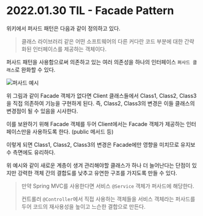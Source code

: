 # 2022.01.30 TIL - Facade Pattern

위키에서 퍼사드 패턴은 다음과 같이 정의하고 있다.

> 클래스 라이브러리 같은 어떤 소프트웨어의 다른 커다란 코드 부분에 대한 간략화된 인터페이스를 제공하는 객체이다.

퍼사드 패턴을 사용함으로써 의존하고 있는 여러 의존성을 하나의 인터페이스 `퍼사드 클래스`로 완화할 수 있다.

![퍼사드 예시](https://user-images.githubusercontent.com/30178507/151698921-579cf512-186c-4cc6-83fe-f02670a89875.png)

위 그림과 같이 Facade 객체가 없다면 Client 클래스들에서 Class1, Class2, Class3을 직접 의존하여 기능을 구현하게 된다. 즉, Class2, Class3의 변경은 이들 클래스의 변경점이 될 수 있음을 시사한다.

이를 보완하기 위해 Facade 객체를 두어 Client에서는 Facade 객체가 제공하는 인터페이스만을 사용하도록 한다. (public 메서드 등)

이렇게 되면 Class1, Class2, Class3의 변경은 Facade에만 영향을 미치므로 유지보수 측면에도 유리하다.

위 예시와 같이 새로운 계층이 생겨 관리해야할 클래스가 하나 더 늘어난다는 단점이 있지만 강력한 객체 간의 결합도를 낮추고 유연한 구조를 가지도록 만들 수 있다.

> 만약 Spring MVC를 사용한다면 서비스 `@Service` 객체가 퍼사드에 해당한다.
>
> 컨트롤러 `@Controller`에서 직접 사용하는 객체들을 서비스 객체라는 퍼사드를 두어 코드의 재사용성을 높이고 느슨한 결합으로 만든다.